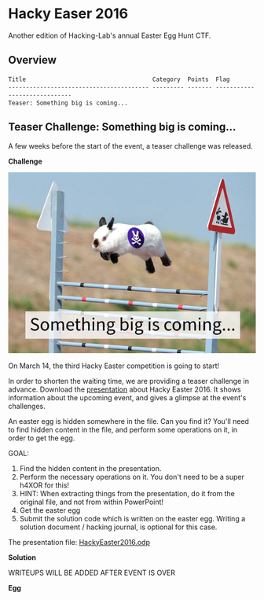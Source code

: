 # Hacky Easer 2016

Another edition of Hacking-Lab's annual Easter Egg Hunt CTF. 

## Overview


```
Title                                    Category  Points  Flag
---------------------------------------- --------- ------- -----------------------------
Teaser: Something big is coming...                    

```


## Teaser Challenge: Something big is coming...

A few weeks before the start of the event, a teaser challenge was released.

**Challenge**  

![](writeupfiles/he2016teaser.png)


On March 14, the third Hacky Easter competition is going to start! 

In order to shorten the waiting time, we are providing a teaser challenge in advance. Download the [presentation](writeupfiles/HackyEaster2016.odp) about Hacky Easter 2016. It shows information about the upcoming event, and gives a glimpse at the event's challenges. 

An easter egg is hidden somewhere in the file. Can you find it? You'll need to find hidden content in the file, and perform some operations on it, in order to get the egg.

GOAL:

1. Find the hidden content in the presentation.
2. Perform the necessary operations on it. You don't need to be a super h4XOR for this!
3. HINT: When extracting things from the presentation, do it from the original file, and not from within PowerPoint!
4. Get the easter egg
5. Submit the solution code which is written on the easter egg. Writing a solution document / hacking journal, is optional for this case.

The presentation file: [HackyEaster2016.odp](writeupfiles/HackyEaster2016.odp)




**Solution**  

WRITEUPS WILL BE ADDED AFTER EVENT IS OVER

**Egg**  



